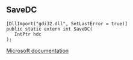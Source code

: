 ## SaveDC

```
[DllImport("gdi32.dll", SetLastError = true)]
public static extern int SaveDC(
   IntPtr hdc
);
```

[Microsoft documentation](https://docs.microsoft.com/en-us/windows/win32/api/wingdi/nf-wingdi-savedc)
